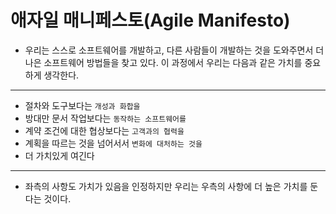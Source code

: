 # 애자일 매니페스토(Agile Manifesto)


- 우리는 스스로 소프트웨어를 개발하고, 다른 사람들이 개발하는 것을
도와주면서 더 나은 소프트웨어 방법들을 찾고 있다. 이 과정에서 우리는 다음과
같은 가치를 중요하게 생각한다.
___
- 절차와 도구보다는 `개성과 화합을`
- 방대만 문서 작업보다는 `동작하는 소프트웨어를`
- 계약 조건에 대한 협상보다는 `고객과의 협력을`
- 계획을 따르는 것을 넘어서서 `변화에 대처하는 것을`
- 더 가치있게 여긴다
___
- 좌측의 사항도 가치가 있음을 인정하지만 우리는 우측의 사항에 
더 높은 가치를 둔다는 것이다.